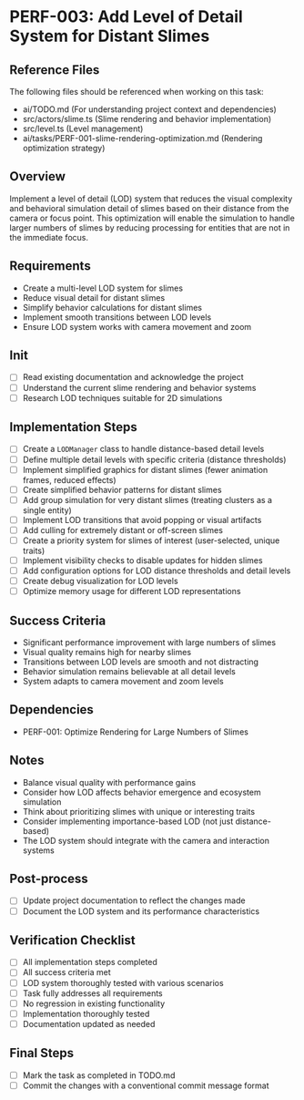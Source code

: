 # PERF-003: Add Level of Detail System for Distant Slimes

## Reference Files
The following files should be referenced when working on this task:
- ai/TODO.md (For understanding project context and dependencies)
- src/actors/slime.ts (Slime rendering and behavior implementation)
- src/level.ts (Level management)
- ai/tasks/PERF-001-slime-rendering-optimization.md (Rendering optimization strategy)

## Overview
Implement a level of detail (LOD) system that reduces the visual complexity and behavioral simulation detail of slimes based on their distance from the camera or focus point. This optimization will enable the simulation to handle larger numbers of slimes by reducing processing for entities that are not in the immediate focus.

## Requirements
- Create a multi-level LOD system for slimes
- Reduce visual detail for distant slimes
- Simplify behavior calculations for distant slimes
- Implement smooth transitions between LOD levels
- Ensure LOD system works with camera movement and zoom

## Init
- [ ] Read existing documentation and acknowledge the project
- [ ] Understand the current slime rendering and behavior systems
- [ ] Research LOD techniques suitable for 2D simulations

## Implementation Steps
- [ ] Create a `LODManager` class to handle distance-based detail levels
- [ ] Define multiple detail levels with specific criteria (distance thresholds)
- [ ] Implement simplified graphics for distant slimes (fewer animation frames, reduced effects)
- [ ] Create simplified behavior patterns for distant slimes
- [ ] Add group simulation for very distant slimes (treating clusters as a single entity)
- [ ] Implement LOD transitions that avoid popping or visual artifacts
- [ ] Add culling for extremely distant or off-screen slimes
- [ ] Create a priority system for slimes of interest (user-selected, unique traits)
- [ ] Implement visibility checks to disable updates for hidden slimes
- [ ] Add configuration options for LOD distance thresholds and detail levels
- [ ] Create debug visualization for LOD levels
- [ ] Optimize memory usage for different LOD representations

## Success Criteria
- Significant performance improvement with large numbers of slimes
- Visual quality remains high for nearby slimes
- Transitions between LOD levels are smooth and not distracting
- Behavior simulation remains believable at all detail levels
- System adapts to camera movement and zoom levels

## Dependencies
- PERF-001: Optimize Rendering for Large Numbers of Slimes

## Notes
- Balance visual quality with performance gains
- Consider how LOD affects behavior emergence and ecosystem simulation
- Think about prioritizing slimes with unique or interesting traits
- Consider implementing importance-based LOD (not just distance-based)
- The LOD system should integrate with the camera and interaction systems

## Post-process
- [ ] Update project documentation to reflect the changes made
- [ ] Document the LOD system and its performance characteristics

## Verification Checklist
- [ ] All implementation steps completed
- [ ] All success criteria met
- [ ] LOD system thoroughly tested with various scenarios
- [ ] Task fully addresses all requirements
- [ ] No regression in existing functionality
- [ ] Implementation thoroughly tested
- [ ] Documentation updated as needed

## Final Steps
- [ ] Mark the task as completed in TODO.md
- [ ] Commit the changes with a conventional commit message format 